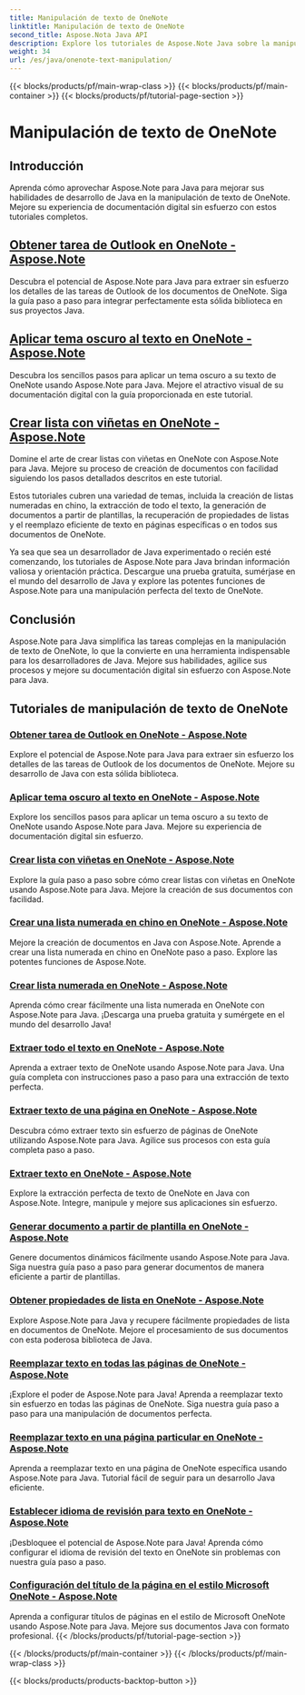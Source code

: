 ```yaml
---
title: Manipulación de texto de OneNote
linktitle: Manipulación de texto de OneNote
second_title: Aspose.Nota Java API
description: Explore los tutoriales de Aspose.Note Java sobre la manipulación de texto de OneNote. Explore métodos eficientes para tareas como extraer texto, aplicar temas, crear listas y más.
weight: 34
url: /es/java/onenote-text-manipulation/
---
```


{{< blocks/products/pf/main-wrap-class >}}
{{< blocks/products/pf/main-container >}}
{{< blocks/products/pf/tutorial-page-section >}}

# Manipulación de texto de OneNote


## Introducción

Aprenda cómo aprovechar Aspose.Note para Java para mejorar sus habilidades de desarrollo de Java en la manipulación de texto de OneNote. Mejore su experiencia de documentación digital sin esfuerzo con estos tutoriales completos.

##  [Obtener tarea de Outlook en OneNote - Aspose.Note](./get-outlook-task/)
Descubra el potencial de Aspose.Note para Java para extraer sin esfuerzo los detalles de las tareas de Outlook de los documentos de OneNote. Siga la guía paso a paso para integrar perfectamente esta sólida biblioteca en sus proyectos Java.

## [Aplicar tema oscuro al texto en OneNote - Aspose.Note](./apply-dark-theme/)
Descubra los sencillos pasos para aplicar un tema oscuro a su texto de OneNote usando Aspose.Note para Java. Mejore el atractivo visual de su documentación digital con la guía proporcionada en este tutorial.

## [Crear lista con viñetas en OneNote - Aspose.Note](./create-bulleted-list/)
Domine el arte de crear listas con viñetas en OneNote con Aspose.Note para Java. Mejore su proceso de creación de documentos con facilidad siguiendo los pasos detallados descritos en este tutorial.

Estos tutoriales cubren una variedad de temas, incluida la creación de listas numeradas en chino, la extracción de todo el texto, la generación de documentos a partir de plantillas, la recuperación de propiedades de listas y el reemplazo eficiente de texto en páginas específicas o en todos sus documentos de OneNote.

Ya sea que sea un desarrollador de Java experimentado o recién esté comenzando, los tutoriales de Aspose.Note para Java brindan información valiosa y orientación práctica. Descargue una prueba gratuita, sumérjase en el mundo del desarrollo de Java y explore las potentes funciones de Aspose.Note para una manipulación perfecta del texto de OneNote.

## Conclusión
Aspose.Note para Java simplifica las tareas complejas en la manipulación de texto de OneNote, lo que la convierte en una herramienta indispensable para los desarrolladores de Java. Mejore sus habilidades, agilice sus procesos y mejore su documentación digital sin esfuerzo con Aspose.Note para Java.
## Tutoriales de manipulación de texto de OneNote
### [Obtener tarea de Outlook en OneNote - Aspose.Note](./get-outlook-task/)
Explore el potencial de Aspose.Note para Java para extraer sin esfuerzo los detalles de las tareas de Outlook de los documentos de OneNote. Mejore su desarrollo de Java con esta sólida biblioteca.
### [Aplicar tema oscuro al texto en OneNote - Aspose.Note](./apply-dark-theme/)
Explore los sencillos pasos para aplicar un tema oscuro a su texto de OneNote usando Aspose.Note para Java. Mejore su experiencia de documentación digital sin esfuerzo.
### [Crear lista con viñetas en OneNote - Aspose.Note](./create-bulleted-list/)
Explore la guía paso a paso sobre cómo crear listas con viñetas en OneNote usando Aspose.Note para Java. Mejore la creación de sus documentos con facilidad.
### [Crear una lista numerada en chino en OneNote - Aspose.Note](./create-chinese-numbered-list/)
Mejore la creación de documentos en Java con Aspose.Note. Aprende a crear una lista numerada en chino en OneNote paso a paso. Explore las potentes funciones de Aspose.Note.
### [Crear lista numerada en OneNote - Aspose.Note](./create-numbered-list/)
Aprenda cómo crear fácilmente una lista numerada en OneNote con Aspose.Note para Java. ¡Descarga una prueba gratuita y sumérgete en el mundo del desarrollo Java!
### [Extraer todo el texto en OneNote - Aspose.Note](./extract-all-text/)
Aprenda a extraer texto de OneNote usando Aspose.Note para Java. Una guía completa con instrucciones paso a paso para una extracción de texto perfecta.
### [Extraer texto de una página en OneNote - Aspose.Note](./extract-text-from-a-page/)
Descubra cómo extraer texto sin esfuerzo de páginas de OneNote utilizando Aspose.Note para Java. Agilice sus procesos con esta guía completa paso a paso.
### [Extraer texto en OneNote - Aspose.Note](./extract-text/)
Explore la extracción perfecta de texto de OneNote en Java con Aspose.Note. Integre, manipule y mejore sus aplicaciones sin esfuerzo.
### [Generar documento a partir de plantilla en OneNote - Aspose.Note](./generate-document-from-template/)
Genere documentos dinámicos fácilmente usando Aspose.Note para Java. Siga nuestra guía paso a paso para generar documentos de manera eficiente a partir de plantillas.
### [Obtener propiedades de lista en OneNote - Aspose.Note](./get-list-properties/)
Explore Aspose.Note para Java y recupere fácilmente propiedades de lista en documentos de OneNote. Mejore el procesamiento de sus documentos con esta poderosa biblioteca de Java.
### [Reemplazar texto en todas las páginas de OneNote - Aspose.Note](./replace-text-on-all-pages/)
¡Explore el poder de Aspose.Note para Java! Aprenda a reemplazar texto sin esfuerzo en todas las páginas de OneNote. Siga nuestra guía paso a paso para una manipulación de documentos perfecta.
### [Reemplazar texto en una página particular en OneNote - Aspose.Note](./replace-text-on-particular-page/)
Aprenda a reemplazar texto en una página de OneNote específica usando Aspose.Note para Java. Tutorial fácil de seguir para un desarrollo Java eficiente.
### [Establecer idioma de revisión para texto en OneNote - Aspose.Note](./set-proofing-language-for-text/)
¡Desbloquee el potencial de Aspose.Note para Java! Aprenda cómo configurar el idioma de revisión del texto en OneNote sin problemas con nuestra guía paso a paso.
### [Configuración del título de la página en el estilo Microsoft OneNote - Aspose.Note](./setting-page-title-in-microsoft-onenote-style/)
Aprenda a configurar títulos de páginas en el estilo de Microsoft OneNote usando Aspose.Note para Java. Mejore sus documentos Java con formato profesional.
{{< /blocks/products/pf/tutorial-page-section >}}

{{< /blocks/products/pf/main-container >}}
{{< /blocks/products/pf/main-wrap-class >}}

{{< blocks/products/products-backtop-button >}}

